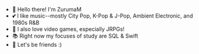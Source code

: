 - 🥰 Hello there! I'm ZurumaM
- 💕 I like music--mostly City Pop, K-Pop & J-Pop, Ambient Electronic, and 1980s R&B
- 🎀 I also love video games, especially JRPGs!
- 📚 Right now my focuses of study are SQL & Swift
- 🪩 Let's be friends :)

<!---
ZurumaM/ZurumaM is a ✨ special ✨ repository because its `README.md` (this file) appears on your GitHub profile.
You can click the Preview link to take a look at your changes.
--->
